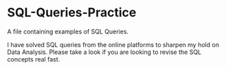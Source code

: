 # SQL-Queries-Practice
A file containing examples of SQL Queries.

I have solved SQL queries from the online platforms to sharpen my hold on Data Analysis. Please take a look if you are looking to revise the SQL concepts real fast. 

